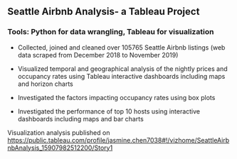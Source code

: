 ## Seattle Airbnb Analysis- a Tableau Project

### Tools: Python for data wrangling, Tableau for visualization 

- Collected, joined and cleaned over 105765 Seattle Airbnb listings (web data scraped from December 2018 to November 2019)

- Visualized temporal and geographical analysis of the nightly prices and occupancy rates using Tableau interactive dashboards including maps and horizon charts 

- Investigated the factors impacting occupancy rates using box plots

- Investigated the performance of top 10 hosts using interactive dashboards including maps and bar charts 

Visualization analysis published on https://public.tableau.com/profile/jasmine.chen7038#!/vizhome/SeattleAirbnbAnalysis_15907982512200/Story1

